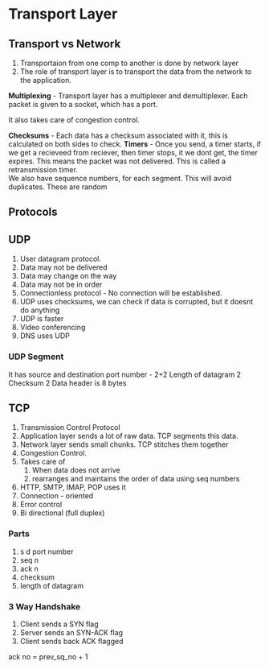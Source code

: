 # Transport Layer

## Transport vs Network
1. Transportaion from one comp to another is done by network layer
2. The role of transport layer is to transport the data from the network to the application. 

**Multiplexing** - Transport layer has a multiplexer and demultiplexer. Each packet is given to a socket, which has a port.   

It also takes care of congestion control.  

**Checksums** - Each data has a checksum associated with it, this is calculated on both sides to check.
**Timers** - Once you send, a timer starts, if we get a recieveed from reciever, then timer stops, it we dont get, the timer expires. This means the packet was not delivered. This is called a retransmission timer.   
We also have sequence numbers, for each segment. This will avoid duplicates. These are random

## Protocols

## UDP 
1. User datagram protocol.
2. Data may not be delivered
3. Data may change on the way
4. Data may not be in order
5. Connectionless protocol - No connection will be established. 
6. UDP uses checksums, we can check if data is corrupted, but it doesnt do anything 
7. UDP is faster
8. Video conferencing
9. DNS uses UDP


### UDP Segment 
It has source and destination port number - 2+2
Length of datagram 2
Checksum 2
Data
header is 8 bytes

## TCP
1. Transmission Control Protocol
2. Application layer sends a lot of raw data. TCP segments this data.
3. Network layer sends small chunks. TCP stitches them together
4. Congestion Control.
5. Takes care of 
	1. When data does not arrive
	2. rearranges and maintains the order of data using seq numbers
6. HTTP, SMTP, IMAP, POP uses it
7. Connection - oriented
8. Error control
9. Bi directional (full duplex)

### Parts
1. s d port number
2. seq n
3. ack n
4. checksum
5. length of datagram

### 3 Way Handshake
1. Client sends a SYN flag
2. Server sends an SYN-ACK flag
3. Client sends back ACK flagged

ack no = prev_sq_no + 1
